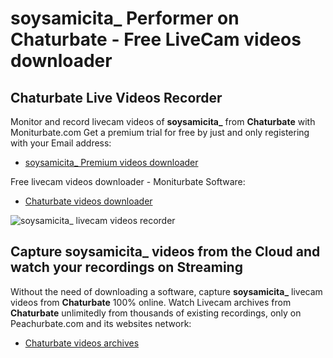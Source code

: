 # soysamicita_ Performer on Chaturbate - Free LiveCam videos downloader

## Chaturbate Live Videos Recorder

Monitor and record livecam videos of **soysamicita_** from **Chaturbate** with Moniturbate.com
Get a premium trial for free by just and only registering with your Email address:
* [soysamicita_ Premium videos downloader](https://moniturbate.com/request-demo-licence-key.html)

Free livecam videos downloader - Moniturbate Software:
* [Chaturbate videos downloader](https://moniturbate.com/moniturbate-download-software.html)

![soysamicita_ livecam videos recorder](https://peachurnet.com/templates/moniturbate-software.png)


## Capture soysamicita_ videos from the Cloud and watch your recordings on Streaming

Without the need of downloading a software, capture **soysamicita_** livecam videos from **Chaturbate** 100% online.
Watch Livecam archives from **Chaturbate** unlimitedly from thousands of existing recordings, only on Peachurbate.com and its websites network:
* [Chaturbate videos archives](https://peachurnet.com/)